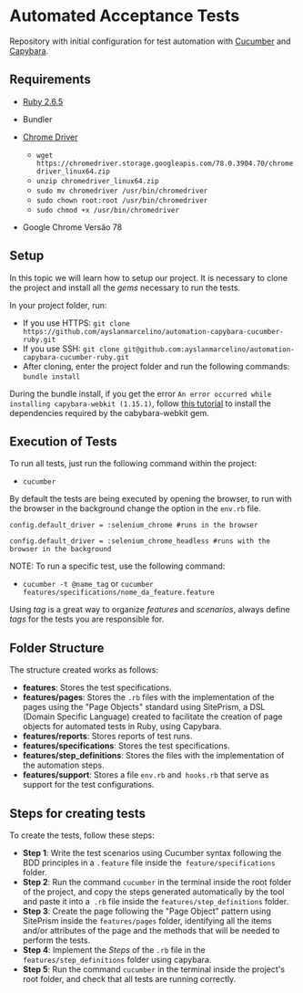 
# Automated Acceptance Tests

Repository with initial configuration for test automation with [Cucumber](https://cucumber.io/) and [Capybara](https://teamcapybara.github.io/capybara/).

## Requirements

-   [Ruby 2.6.5](https://www.ruby-lang.org/en/documentation/installation/)
    
-   Bundler
    
-   [Chrome Driver](https://sites.google.com/a/chromium.org/chromedriver/downloads)
    
    -   `wget https://chromedriver.storage.googleapis.com/78.0.3904.70/chromedriver_linux64.zip`
    -   `unzip chromedriver_linux64.zip`
    -   `sudo mv chromedriver /usr/bin/chromedriver`
    -   `sudo chown root:root /usr/bin/chromedriver`
    -   `sudo chmod +x /usr/bin/chromedriver`
-   Google Chrome Versão 78
    

## Setup

In this topic we will learn how to setup our project. It is necessary to clone the project and install all the _gems_ necessary to run the tests.

In your project folder, run:

-   If you use HTTPS:  `git clone https://github.com/ayslanmarcelino/automation-capybara-cucumber-ruby.git`
-   If you use SSH:  `git clone git@github.com:ayslanmarcelino/automation-capybara-cucumber-ruby.git`
-   After cloning, enter the project folder and run the following commands:  `bundle install`

During the bundle install, if you get the error `An error occurred while installing capybara-webkit (1.15.1)`, follow [this tutorial](https://github.com/thoughtbot/capybara-webkit/wiki/Installing-Qt-and-compiling-capybara-webkit)  to install the dependencies required by the cabybara-webkit gem.

## Execution of Tests

To run all tests, just run the following command within the project:

-   `cucumber`

By default the tests are being executed by opening the browser, to run with the browser in the background change the option in the `env.rb` file.

```
config.default_driver = :selenium_chrome #runs in the browser

config.default_driver = :selenium_chrome_headless #runs with the browser in the background

```

NOTE: To run a specific test, use the following command:

-   `cucumber -t @name_tag`  or  `cucumber features/specifications/nome_da_feature.feature`

Using _tag_ is a great way to organize _features_ and _scenarios_, always define _tags_ for the tests you are responsible for.

## Folder Structure

The structure created works as follows:

-   **features**: Stores the test specifications.
-   **features/pages**: Stores the `.rb` files with the implementation of the pages using the "Page Objects" standard using SitePrism, a DSL (Domain Specific Language) created to facilitate the creation of page objects for automated tests in Ruby, using Capybara.
- **features/reports**: Stores reports of test runs.
- **features/specifications**: Stores the test specifications.
- **features/step_definitions**: Stores the files with the implementation of the automation steps.
- **features/support**: Stores a file `env.rb` and` hooks.rb` that serve as support for the test configurations.

## Steps for creating tests

To create the tests, follow these steps:

- **Step 1**: Write the test scenarios using Cucumber syntax following the BDD principles in a `.feature` file inside the` feature/specifications` folder.
- **Step 2**: Run the command `cucumber` in the terminal inside the root folder of the project, and copy the steps generated automatically by the tool and paste it into a` .rb` file inside the `features/step_definitions` folder.
- **Step 3**: Create the page following the "Page Object" pattern using SitePrism inside the `features/pages` folder, identifying all the items and/or attributes of the page and the methods that will be needed to perform the tests.
- **Step 4**: Implement the _Steps_ of the `.rb` file in the` features/step_definitions` folder using capybara.
- **Step 5**: Run the command `cucumber` in the terminal inside the project's root folder, and check that all tests are running correctly.
